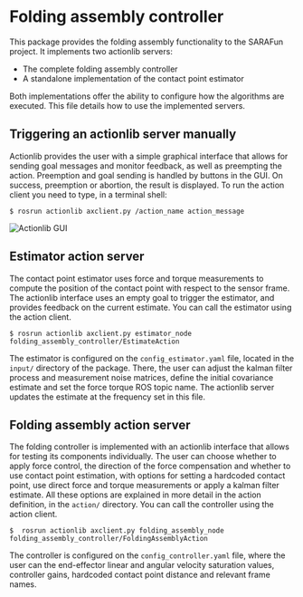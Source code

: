 Folding assembly controller
=============

This package provides the folding assembly functionality to the SARAFun project. It implements two actionlib servers:

- The complete folding assembly controller
- A standalone implementation of the contact point estimator

Both implementations offer the ability to configure how the algorithms are executed. This file details how to use the implemented servers.

Triggering an actionlib server manually
---
Actionlib provides the user with a simple graphical interface that allows for sending goal messages and monitor feedback, as well as preempting the action. Preemption and goal sending is handled by buttons in the GUI. On success, preemption or abortion, the result is displayed. To run the action client you need to type, in a terminal shell:

```$ rosrun actionlib axclient.py /action_name action_message```

![Actionlib GUI](http://imgur.com/a/6bM00)

Estimator action server
---
The contact point estimator uses force and torque measurements to compute the position of the contact point with respect to the sensor frame.
The actionlib interface uses an empty goal to trigger the estimator, and provides feedback on the current estimate. You can call the estimator using the action client.

```$ rosrun actionlib axclient.py estimator_node folding_assembly_controller/EstimateAction```

The estimator is configured on the ```config_estimator.yaml``` file, located in the ```input/``` directory of the package. There, the user can adjust the kalman filter process and measurement noise matrices, define the initial covariance estimate and set the force torque ROS topic name. The actionlib server updates the estimate at the frequency set in this file.

Folding assembly action server
---
The folding controller is implemented with an actionlib interface that allows for testing its components individually. The user can choose whether to apply force control, the direction of the force compensation and whether to use contact point estimation, with options for setting a hardcoded contact point, use direct force and torque measurements or apply a kalman filter estimate. All these options are explained in more detail in the action definition, in the ```action/``` directory. You can call the controller using the action client.

```$  rosrun actionlib axclient.py folding_assembly_node folding_assembly_controller/FoldingAssemblyAction```

The controller is configured on the ```config_controller.yaml``` file, where the user can the end-effector linear and angular velocity saturation values, controller gains, hardcoded contact point distance and relevant frame names.  

